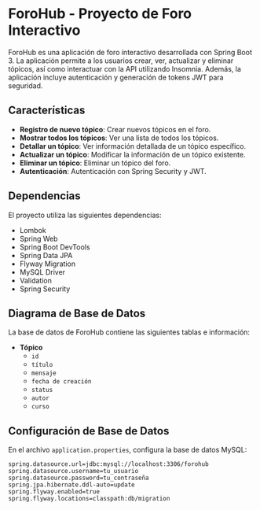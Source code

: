 # ForoHub - Proyecto de Foro Interactivo

ForoHub es una aplicación de foro interactivo desarrollada con Spring Boot 3. La aplicación permite a los usuarios crear, ver, actualizar y eliminar tópicos, así como interactuar con la API utilizando Insomnia. Además, la aplicación incluye autenticación y generación de tokens JWT para seguridad.

## Características

- **Registro de nuevo tópico**: Crear nuevos tópicos en el foro.
- **Mostrar todos los tópicos**: Ver una lista de todos los tópicos.
- **Detallar un tópico**: Ver información detallada de un tópico específico.
- **Actualizar un tópico**: Modificar la información de un tópico existente.
- **Eliminar un tópico**: Eliminar un tópico del foro.
- **Autenticación**: Autenticación con Spring Security y JWT.

## Dependencias

El proyecto utiliza las siguientes dependencias:

- Lombok
- Spring Web
- Spring Boot DevTools
- Spring Data JPA
- Flyway Migration
- MySQL Driver
- Validation
- Spring Security

## Diagrama de Base de Datos

La base de datos de ForoHub contiene las siguientes tablas e información:

- **Tópico**
  - `id`
  - `título`
  - `mensaje`
  - `fecha de creación`
  - `status`
  - `autor`
  - `curso`

## Configuración de Base de Datos

En el archivo `application.properties`, configura la base de datos MySQL:

```properties
spring.datasource.url=jdbc:mysql://localhost:3306/forohub
spring.datasource.username=tu_usuario
spring.datasource.password=tu_contraseña
spring.jpa.hibernate.ddl-auto=update
spring.flyway.enabled=true
spring.flyway.locations=classpath:db/migration
